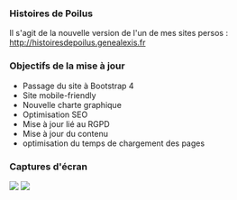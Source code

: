 ### Histoires de Poilus

Il s'agit de la nouvelle version de l'un de mes sites persos :
http://histoiresdepoilus.genealexis.fr

### Objectifs de la mise à jour

* Passage du site à Bootstrap 4
* Site mobile-friendly
* Nouvelle charte graphique
* Optimisation SEO
* Mise à jour lié au RGPD
* Mise à jour du contenu
* optimisation du temps de chargement des pages

### Captures d'écran

![](https://zupimages.net/up/21/04/0vei.png)
![](https://zupimages.net/up/21/04/m95y.png)
